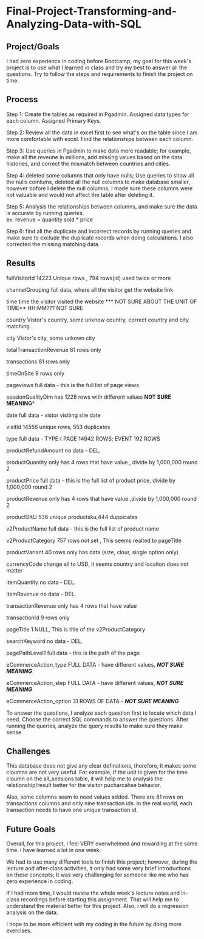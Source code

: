 # Final-Project-Transforming-and-Analyzing-Data-with-SQL

## Project/Goals
I had zero experience in coding before Bootcamp; my goal for this week's project is to use what I learned in class and try my best to answer all the questions. Try to follow the steps and requirements to finish the project on time.   


## Process

Step 1: Create the tables as required in Pgadmin. Assigned data types for each column. Assigned Primary Keys.

Step 2:  Review all the data in excel first to see what's on the table since I am more comfortable with excel. Find the relationships between each column. 

Step 3: Use queries in Pgadmin to make data more readable; for example, make all the reveune in millions, add missing values based on the data histories, and correct the mismatch between countries and cities. 

Step 4: deleted some columns that only have nulls; Use queries to show all the nulls comlums, deleted all the null columns to make database smaller, however bofore I delete the null columns, I made sure these columns were not valuable and would not affect the table after deleting it. 

Step 5: Analysis the relationships between columns, and make sure the data is accurate by running queries.  
		ex:  revenue = quantity sold * price 

Step 6: find all the duplicate and incorrect records by running queries and make sure to exclude the duplicate records when doing calculations. 
I also corrected the missing matching data. 

## Results


fullVisitorId	14223 Unique rows , 794 rows(id) used twice or more

channelGrouping	full data,  where all the visitor get the website link

time	time the visitor visited the website *** NOT SURE ABOUT THE UNIT OF TIME** HH:MM??? NOT SURE

country	Vistor's country, some unknow country,  correct country and city matching. 

city	Vistor's city, some unkown city 

totalTransactionRevenue	81 rows only 

transactions	81 rows only 

timeOnSite	9 rows only 

pageviews	full data - this is the full list of page views 

sessionQualityDim	has 1228 rows  with different values **NOT SURE MEANING***

date	full data - vistor visiting site date

visitId	14556 unique rows, 553 duplicates

type	full data - TYPE:( PAGE 14942 ROWS; EVENT 192 ROWS

productRefundAmount	no data - DEL. 

productQuantity	only has 4 rows that have value , divide by 1,000,000 round 2

productPrice	full data - this is the full list of product price, divide by 1,000,000 round 2

productRevenue	only has 4 rows that have value  ,divide by 1,000,000 round 2

productSKU	536 unique productsku,444 duppicates 

v2ProductName	full data - this is the full list of product name

v2ProductCategory	757 rows not set , This seems realted to pageTitle

productVariant	40 rows only has data  (size, clour, single option only)

currencyCode	change all to USD, it seems country and locaiton does not matter

itemQuantity	no data - DEL. 

itemRevenue	no data - DEL. 

transactionRevenue	only has 4 rows that have value   

transactionId	9 rows only 

pageTitle	1 NULL,  This is title of the v2ProductCategory

searchKeyword	no data - DEL. 

pagePathLevel1	full data - this is the path of the page

eCommerceAction_type	FULL DATA -  have different values,  ***NOT SURE MEANING*** 

eCommerceAction_step	FULL DATA -  have different values,  ***NOT SURE MEANING*** 

eCommerceAction_option	31 ROWS OF DATA - ***NOT SURE MEANING***

To answer the questions, I analyze each question first to locate which data I need. 
Choose the correct SQL commands to answer the questions.
After running the queries, analyze the query results to make sure they make sense 


## Challenges 
This database does not give any clear definations, therefore, it makes some cloumns are not very useful. For example, if the unit is given for the time cloumn on the all_seesions table, it will help me to analysis the relationship/result better for the visitor pucharcahse behavior. 

Also, some columns seem to need values added. There are 81 rows on transactions columns and only nine transaction ids. In the real world, each transaction needs to have one unique transaction id.



## Future Goals
Overall, for this project, I feel VERY overwhelmed and rewarding at the same time. i have learned a lot in one week.

We had to use many different tools to finish this project; however, during the lecture and after-class activities, it only had some very brief introductions on these concepts; It was very challenging for someone like me who has zero experience in coding.

If I had more time, I would review the whole week's lecture notes and in-class recordings before starting this assignment. That will help me to understand the material better for this project. 
Also, i will do a regression analysis on the data.

I hope to be more efficient with my coding in the future by doing more exercises. 


